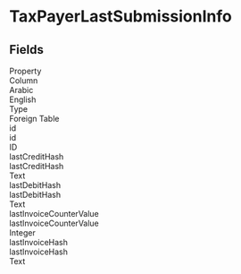 
<div class='tableName'>


# TaxPayerLastSubmissionInfo
</div>


<ContentFilter/>

<div class='searchable'>

## Fields

<div class="nama-table">
<div class="row header-row">
<div class="cell">Property</div>
<div class="cell">Column</div>
<div class="cell">Arabic</div>
<div class="cell">English</div>
<div class="cell">Type</div>
<div class="cell">Foreign Table</div>
</div><div class="row searchable" id="id">
<div class="cell" data-label="Property">id</div>
<div class="cell" data-label="Column">id</div>
<div class="cell" data-label="Arabic"></div>
<div class="cell" data-label="English"></div>
<div class="cell" data-label="Type">ID</div>

</div>

<div class="row searchable" id="lastCreditHash">
<div class="cell" data-label="Property">lastCreditHash</div>
<div class="cell" data-label="Column">lastCreditHash</div>
<div class="cell" data-label="Arabic"></div>
<div class="cell" data-label="English"></div>
<div class="cell" data-label="Type">Text</div>

</div>

<div class="row searchable" id="lastDebitHash">
<div class="cell" data-label="Property">lastDebitHash</div>
<div class="cell" data-label="Column">lastDebitHash</div>
<div class="cell" data-label="Arabic"></div>
<div class="cell" data-label="English"></div>
<div class="cell" data-label="Type">Text</div>

</div>

<div class="row searchable" id="lastInvoiceCounterValue">
<div class="cell" data-label="Property">lastInvoiceCounterValue</div>
<div class="cell" data-label="Column">lastInvoiceCounterValue</div>
<div class="cell" data-label="Arabic"></div>
<div class="cell" data-label="English"></div>
<div class="cell" data-label="Type">Integer</div>

</div>

<div class="row searchable" id="lastInvoiceHash">
<div class="cell" data-label="Property">lastInvoiceHash</div>
<div class="cell" data-label="Column">lastInvoiceHash</div>
<div class="cell" data-label="Arabic"></div>
<div class="cell" data-label="English"></div>
<div class="cell" data-label="Type">Text</div>

</div>


</div>
</div>

